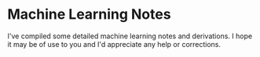 # Machine Learning Notes

I've compiled some detailed machine learning notes and derivations. I hope it may be of use to you and I'd appreciate any help or corrections.